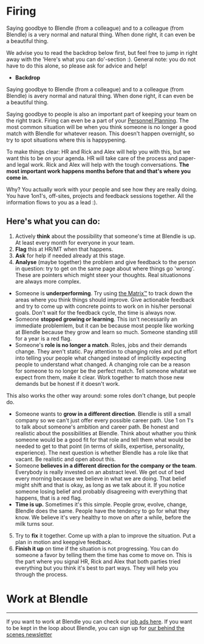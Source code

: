 # Firing

Saying goodbye to Blendle (from a colleague) and to a colleague (from Blendle) is a very normal and natural thing. When done right, it can even be a beautiful thing. 

We advise you to read the backdrop below first, but feel free to jump in right away with the 'Here's what you can do'-section :). General note: you do not have to do this alone, so please ask for advice and help!

- **Backdrop**

Saying goodbye to Blendle (from a colleague) and to a colleague (from Blendle) is avery normal and natural thing. When done right, it can even be a beautiful thing.

Saying goodbye to people is also an important part of keeping your team on the right track. Firing can even be a part of your [Personnel Planning](https://www.notion.so/Hiring-451bbcfe8d9b49438c0633326bb7af0a?pvs=21). The most common situation will be when you think someone is no longer a good match with Blendle for whatever reason. This doesn't happen overnight, so try to spot situations where this is happypening. 

To make things clear: HR and Rick and Alex will help you with this, but we want this to be on your agenda. HR will take care of the process and paper- and legal work. Rick and Alex will help with the tough conversations. **The most important work happens months before that and that's where you come in.**

Why? You actually work with your people and see how they are really doing. You have 1on1's, off-sites, projects and feedback sessions together. All the information flows to you as a lead :). 

## Here's what you can do:

1. Actively **think** about the possibility that someone's time at Blendle is up. At least every month for everyone in your team.
2. **Flag** this at HR/MT when that happens. 
3. **Ask** for help if needed already at this stage.
4. **Analyse** (maybe together) the problem and give feedback to the person in question: try to get on the same page about where things go 'wrong'. These are pointers which might steer your thoughts. Real situationons are always more complex. 
- Someone is **underperforming**. Try using [the Matrix™](https://docs.google.com/spreadsheets/d/1HO4cEH0dguBywUzjT3FMUSGiJbgGjOQDdaILl0BaJME/edit#gid=0) to track down the areas where you think things should improve. Give actionable feedback and try to come up with concrete points to work on in his/her personal goals. Don't wait for the feedback cycle, the time is always now.
- Someone **stopped growing or learning**. This isn't necessarily an immediate problemlem, but it can be because most people like working at Blendle because they grow and learn so much. Someone standing still for a year is a red flag.
- Someone's **role is no longer a match**. Roles, jobs and their demands change. They aren't static. Pay attention to changing roles and put effort into telling your people what changed instead of implicitly expecting people to understand what changed. A changing role can be a reason for someone to no longer be the perfect match. Tell someone whatat we expect from them, make it clear. Work together to match those new demands but be honest if it doesn't work.

This also works the other way around: some roles don't change, but people do. 

- Someone wants to **grow in a different direction**. Blendle is still a small company so we can't just offer every possible career path. Use 1 on 1's to talk about someone's ambition and career path. Be honest and realistic about the possibilities at Blendle. Think about whather you think someone would be a good fit for that role and tell them what would be needed to get to that point (in terms of skills, expertise, personality, experience). The next question is whether Blendle has a role like that vacant. Be realistic and open about this.
- Someone **believes in a different direction for the company or the team**. Everybody is really invested on an abstract level. We get out of bed every morning because we believe in what we are doing. That belief might shift and that is okay, as long as we talk about it. If you notice someone losing belief and probably disagreeing with everything that happens, that is a red flag.
- **Time is up.** Sometimes it's this simple. People grow, evolve, change, Blendle does the same. People have the tendency to go for what they know. We believe it's very healthy to move on after a while, before the milk turns sour.
5. Try to **fix** it together. Come up with a plan to improve the situation. Put a plan in motion and keepgive feedback.
6. **Finish it up** on time if the situation is not progressing. You can do someone a favor by telling them the time has come to move on. This is the part where you signal HR, Rick and Alex that both parties tried everything but you think it's best to part ways. They will help you through the process.

# Work at Blendle

---

If you want to work at Blendle you can check our [job ads here](https://blendle.homerun.co/). If you want to be kept in the loop about Blendle, you can sign up for [our behind the scenes newsletter](https://blendle.homerun.co/yes-keep-me-posted/tr/apply?token=8092d4128c306003d97dd3821bad06f2)